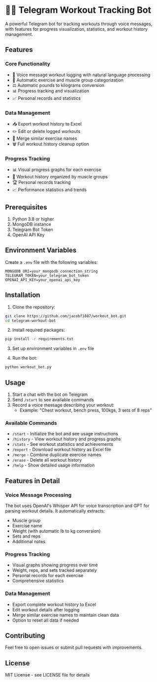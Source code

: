 # 🏋️‍♂️ Telegram Workout Tracking Bot

A powerful Telegram bot for tracking workouts through voice messages, with features for progress visualization, statistics, and workout history management.

## Features

### Core Functionality
- 🎤 Voice message workout logging with natural language processing
- 💪 Automatic exercise and muscle group categorization
- ⚖️ Automatic pounds to kilograms conversion
- 📊 Progress tracking and visualization
- 📈 Personal records and statistics

### Data Management
- 📥 Export workout history to Excel
- ✏️ Edit or delete logged workouts
- 🔄 Merge similar exercise names
- 🗑️ Full workout history cleanup option

### Progress Tracking
- 📊 Visual progress graphs for each exercise
- 📅 Workout history organized by muscle groups
- 🏆 Personal records tracking
- 📈 Performance statistics and trends

## Prerequisites

1. Python 3.8 or higher
2. MongoDB instance
3. Telegram Bot Token
4. OpenAI API Key

## Environment Variables

Create a `.env` file with the following variables:

```env
MONGODB_URI=your_mongodb_connection_string
TELEGRAM_TOKEN=your_telegram_bot_token
OPENAI_API_KEY=your_openai_api_key
```

## Installation

1. Clone the repository:
```bash
git clone https://github.com/jacobf1607/workout_bot.git
cd telegram-workout-bot
```

2. Install required packages:
```bash
pip install -r requirements.txt
```

3. Set up environment variables in `.env` file

4. Run the bot:
```bash
python workout_bot.py
```

## Usage

1. Start a chat with the bot on Telegram
2. Send `/start` to see available commands
3. Record a voice message describing your workout:
   - Example: "Chest workout, bench press, 100kgs, 3 sets of 8 reps"

### Available Commands

- `/start` - Initialize the bot and see usage instructions
- `/history` - View workout history and progress graphs
- `/stats` - See workout statistics and achievements
- `/export` - Download workout history as Excel file
- `/merge` - Combine duplicate exercise names
- `/erase` - Delete all workout history
- `/help` - Show detailed usage information

## Features in Detail

### Voice Message Processing
The bot uses OpenAI's Whisper API for voice transcription and GPT for parsing workout details. It automatically extracts:
- Muscle group
- Exercise name
- Weight (with automatic lb to kg conversion)
- Sets and reps
- Additional notes

### Progress Tracking
- Visual graphs showing progress over time
- Weight, reps, and sets tracked separately
- Personal records for each exercise
- Comprehensive statistics

### Data Management
- Export complete workout history to Excel
- Edit workout details after logging
- Merge similar exercise names to maintain clean data
- Option to reset all data if needed

## Contributing

Feel free to open issues or submit pull requests with improvements.

## License

MIT License - see LICENSE file for details
